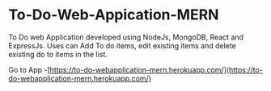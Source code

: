 # To-Do-Web-Appication-MERN
To Do web Application developed using NodeJs, MongoDB, React and ExpressJs. Uses can Add To do items, edit existing items and delete existing do to items in the list.

Go to App -[https://to-do-webapplication-mern.herokuapp.com/](https://to-do-webapplication-mern.herokuapp.com/)

